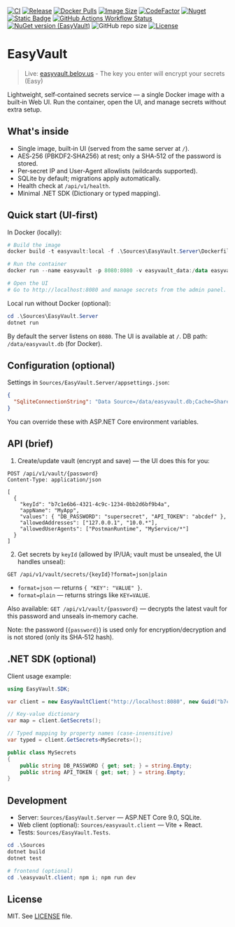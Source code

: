 [![CI](https://github.com/bvdcode/EasyVault/actions/workflows/publish-release.yml/badge.svg)](https://github.com/bvdcode/EasyVault/actions/workflows/publish-release.yml)
[![Release](https://img.shields.io/github/v/release/bvdcode/EasyVault?sort=semver)](https://github.com/bvdcode/EasyVault/releases)
[![Docker Pulls](https://img.shields.io/docker/pulls/bvdcode/easyvault)](https://hub.docker.com/r/bvdcode/easyvault)
[![Image Size](https://img.shields.io/docker/image-size/bvdcode/easyvault/latest)](https://hub.docker.com/r/bvdcode/easyvault/tags)
[![CodeFactor](https://www.codefactor.io/repository/github/bvdcode/EasyVault/badge)](https://www.codefactor.io/repository/github/bvdcode/EasyVault)
[![Nuget](https://img.shields.io/nuget/dt/EasyVault?color=%239100ff)](https://www.nuget.org/packages/EasyVault/)
[![Static Badge](https://img.shields.io/badge/fuget-f88445?logo=readme&logoColor=white)](https://www.fuget.org/packages/EasyVault)
[![GitHub Actions Workflow Status](https://img.shields.io/github/actions/workflow/status/bvdcode/EasyVault/.github%2Fworkflows%2Fpublish-release.yml)](https://github.com/bvdcode/EasyVault/actions)
[![NuGet version (EasyVault)](https://img.shields.io/nuget/v/EasyVault.svg?label=stable)](https://www.nuget.org/packages/EasyVault/)
![GitHub repo size](https://img.shields.io/github/repo-size/bvdcode/EasyVault)
[![License](https://img.shields.io/github/license/bvdcode/EasyVault)](LICENSE)

# EasyVault

> Live: [easyvault.belov.us](https://easyvault.belov.us) - The key you enter will encrypt your secrets (Easy)

Lightweight, self‑contained secrets service — a single Docker image with a built‑in Web UI. Run the container, open the UI, and manage secrets without extra setup.

## What's inside

- Single image, built‑in UI (served from the same server at `/`).
- AES‑256 (PBKDF2‑SHA256) at rest; only a SHA‑512 of the password is stored.
- Per‑secret IP and User‑Agent allowlists (wildcards supported).
- SQLite by default; migrations apply automatically.
- Health check at `/api/v1/health`.
- Minimal .NET SDK (Dictionary or typed mapping).

## Quick start (UI‑first)

In Docker (locally):

```powershell
# Build the image
docker build -t easyvault:local -f .\Sources\EasyVault.Server\Dockerfile .\Sources

# Run the container
docker run --name easyvault -p 8080:8080 -v easyvault_data:/data easyvault:local

# Open the UI
# Go to http://localhost:8080 and manage secrets from the admin panel.
```

Local run without Docker (optional):

```powershell
cd .\Sources\EasyVault.Server
dotnet run
```

By default the server listens on `8080`. The UI is available at `/`. DB path: `/data/easyvault.db` (for Docker).

## Configuration (optional)

Settings in `Sources/EasyVault.Server/appsettings.json`:

```json
{
  "SqliteConnectionString": "Data Source=/data/easyvault.db;Cache=Shared;Foreign Keys=True;Pooling=True;Mode=ReadWriteCreate;"
}
```

You can override these with ASP.NET Core environment variables.

## API (brief)

1. Create/update vault (encrypt and save) — the UI does this for you:

```
POST /api/v1/vault/{password}
Content-Type: application/json

[
  {
    "keyId": "b7c1e6b6-4321-4c9c-1234-0bb2d6bf9b4a",
    "appName": "MyApp",
    "values": { "DB_PASSWORD": "supersecret", "API_TOKEN": "abcdef" },
    "allowedAddresses": ["127.0.0.1", "10.0.*"],
    "allowedUserAgents": ["PostmanRuntime", "MyService/*"]
  }
]
```

2. Get secrets by `keyId` (allowed by IP/UA; vault must be unsealed, the UI handles unseal):

```
GET /api/v1/vault/secrets/{keyId}?format=json|plain
```

- `format=json` — returns `{ "KEY": "VALUE" }`.
- `format=plain` — returns strings like `KEY=VALUE`.

Also available: `GET /api/v1/vault/{password}` — decrypts the latest vault for this password and unseals in‑memory cache.

Note: the password (`{password}`) is used only for encryption/decryption and is not stored (only its SHA‑512 hash).

## .NET SDK (optional)

Client usage example:

```csharp
using EasyVault.SDK;

var client = new EasyVaultClient("http://localhost:8080", new Guid("b7c1e6b6-1234-4c9c-4321-0bb2d6bf9b4a"));

// Key-value dictionary
var map = client.GetSecrets();

// Typed mapping by property names (case-insensitive)
var typed = client.GetSecrets<MySecrets>();

public class MySecrets
{
    public string DB_PASSWORD { get; set; } = string.Empty;
    public string API_TOKEN { get; set; } = string.Empty;
}
```

## Development

- Server: `Sources/EasyVault.Server` — ASP.NET Core 9.0, SQLite.
- Web client (optional): `Sources/easyvault.client` — Vite + React.
- Tests: `Sources/EasyVault.Tests`.

```powershell
cd .\Sources
dotnet build
dotnet test

# frontend (optional)
cd .\easyvault.client; npm i; npm run dev
```

## License

MIT. See [LICENSE](LICENSE) file.
